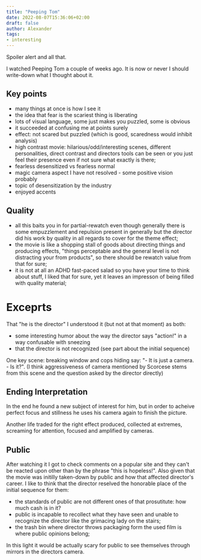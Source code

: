 ```yaml
---
title: "Peeping Tom"
date: 2022-08-07T15:36:06+02:00
draft: false
author: Alexander
tags:
- interesting
---
```


Spoiler alert and all that.

I watched Peeping Tom a couple of weeks ago.
It is now or never I should write-down what I thought about it.

## Key points

- many things at once is how I see it
- the idea that fear is the scariest thing is liberating
- lots of visual language, some just makes you puzzled, some is obvious
- it succeeded at confusing me at points surely
- effect: not scared but puzzled
  (which is good, scaredness would inhibit analysis)
- high contrast movie: hilarious/odd/interesting scenes,
  different personalities,
  direct contrast and directors tools can be seen or
  you just feel their presence even if not sure what exactly is there;
- fearless desensitized vs fearless normal
- magic camera aspect I have not resolved - some positive vision probably
- topic of desensitization by the industry
- enjoyed accents

## Quality

- all this baits you in for partial-rewatch even though generally
  there is some empuzzlement and repulsion present in generally
  but the director did his work
  by quality in all regards to cover for the theme effect;
- the movie is like a shopping stall of goods about directing things
  and producing effects, "things perceptable and the general level
  is not distracting your from products",
  so there should be rewatch value from that for sure;
- it is not at all an ADHD fast-paced salad
  so you have your time to think about stuff,
  I liked that for sure,
  yet it leaves an impresson of being filled with quality material;

# Exceprts

That "he is the director" I understood it (but not at that moment)
  as both:
  - some interesting humor about the way
    the director says "action!" in a way confusable with sneezing
  - that the director is not recognized (see part about the initial sequence)

One key scene: breaking window and cops hiding say: "- It is just a camera. - Is it?".
(I think aggressiveness of camera mentioned by Scorcese stems from
this scene and the question asked by the director directly)

## Ending Interpretation

In the end he found a new subject of interest for him,
but in order to acheive perfect focus and stillness
he uses his camera again to finish the picture.

Another life traded for the right effect produced,
collected at extremes, screaming for attention,
focused and amplified by cameras.

## Public

After watching it I got to check comments on a popular site and
they can't be reacted upon other than by the phrase "this is hopeless!".
Also given that the movie was initilly taken-down by public and
how that affected director's career.
I like to think that the director reselved the
honorable place of the initial sequence for them:
- the standards of public are not different ones of that prosutitute: how much cash is in it?
- public is incapable to recollect what they have seen and unable to recognize the director like the grimacing lady on the stairs;
- the trash bin where director throws packaging form the used film
is where public opinions belong;

In this light it would be actually scary for public
to see themselves through mirrors in the directors camera.
